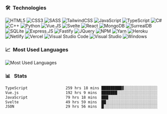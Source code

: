 ### 🛠 &nbsp;Technologies

![HTML5](https://img.shields.io/badge/html5-%23E34F26.svg?style=for-the-badge&logo=html5&logoColor=white)
![CSS3](https://img.shields.io/badge/css3-%231572B6.svg?style=for-the-badge&logo=css3&logoColor=white)
![SASS](https://img.shields.io/badge/SASS-hotpink.svg?style=for-the-badge&logo=SASS&logoColor=white)
![TailwindCSS](https://img.shields.io/badge/tailwindcss-%2338B2AC.svg?style=for-the-badge&logo=tailwind-css&logoColor=white)
![JavaScript](https://img.shields.io/badge/javascript-%23323330.svg?style=for-the-badge&logo=javascript&logoColor=%23F7DF1E)
![TypeScript](https://img.shields.io/badge/typescript-%23007ACC.svg?style=for-the-badge&logo=typescript&logoColor=white)
![C#](https://img.shields.io/badge/c%23-3b0096.svg?style=for-the-badge&logo=c-sharp&logoColor=white)
![C++](https://img.shields.io/badge/c++-0078d7.svg?style=for-the-badge&logo=cplusplus&logoColor=white)
![Python](https://img.shields.io/badge/python-f5d95f.svg?style=for-the-badge&logo=python&logoColor=white)
![Vue.JS](https://img.shields.io/badge/vuejs-%2335495e.svg?style=for-the-badge&logo=vuedotjs&logoColor=%234FC08D)
![Svelte](https://img.shields.io/badge/svelte-%23f1413d.svg?style=for-the-badge&logo=svelte&logoColor=white)
![React](https://img.shields.io/badge/react-0098d7.svg?style=for-the-badge&logo=react&logoColor=white)
![MongoDB](https://img.shields.io/badge/MongoDB-%234ea94b.svg?style=for-the-badge&logo=mongodb&logoColor=white)
![SurrealDB](https://img.shields.io/badge/SurrealDB-f000ad.svg?style=for-the-badge&logo=surrealdb&logoColor=white)
![SQLite](https://img.shields.io/badge/sqlite-%2307405e.svg?style=for-the-badge&logo=sqlite&logoColor=white)
![Express.JS](https://img.shields.io/badge/express.js-%23404d59.svg?style=for-the-badge&logo=express&logoColor=%2361DAFB)
![Fastify](https://img.shields.io/badge/fastify-%23404d59.svg?style=for-the-badge&logo=fastify&logoColor=%2361DAFB)
![JQuery](https://img.shields.io/badge/jquery-%230769AD.svg?style=for-the-badge&logo=jquery&logoColor=white)
![NPM](https://img.shields.io/badge/NPM-2D3136.svg?style=for-the-badge&logo=npm&logoColor=white)
![Yarn](https://img.shields.io/badge/yarn-%232C8EBB.svg?style=for-the-badge&logo=yarn&logoColor=white)
![Heroku](https://img.shields.io/badge/heroku-5e498b.svg?style=for-the-badge&logo=heroku&logoColor=white)
![Netlify](https://img.shields.io/badge/netlify-%23000000.svg?style=for-the-badge&logo=netlify&logoColor=#00C7B7)
![Vercel](https://img.shields.io/badge/vercel-%23000000.svg?style=for-the-badge&logo=vercel&logoColor=white)
![Visual Studio Code](https://img.shields.io/badge/Visual%20Studio%20Code-0078d7.svg?style=for-the-badge&logo=visual-studio-code&logoColor=white)
![Visual Studio](https://img.shields.io/badge/Visual%20Studio-7252aa.svg?style=for-the-badge&logo=visual-studio&logoColor=white)
![Windows](https://img.shields.io/badge/Windows-0078D6?style=for-the-badge&logo=windows&logoColor=white)

### 📈 &nbsp;Most Used Languages

![Most Used Languages](https://github-readme-stats.vercel.app/api/top-langs/?username=hanzydev&theme=react)

### 📊 &nbsp; Stats

<!--START_SECTION:waka-->

```txt
TypeScript                 259 hrs 18 mins █████████▓░░░░░░░░░░░░░░░   38.53 %
Vue.js                     192 hrs 9 mins  ███████░░░░░░░░░░░░░░░░░░   28.55 %
JavaScript                 79 hrs 18 mins  ███░░░░░░░░░░░░░░░░░░░░░░   11.78 %
Svelte                     49 hrs 59 mins  ██░░░░░░░░░░░░░░░░░░░░░░░   07.43 %
JSON                       29 hrs 56 mins  █░░░░░░░░░░░░░░░░░░░░░░░░   04.45 %
```

<!--END_SECTION:waka-->
